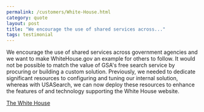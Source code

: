```yaml
---
permalink: /customers/White-House.html
category: quote
layout: post
title: "We encourage the use of shared services across..."
tags: testimonial
---
```

We encourage the use of shared services across government agencies and we want to make WhiteHouse.gov an example for others to follow. It would not be possible to match the value of GSA's free search service by procuring or building a custom solution. Previously, we needed to dedicate significant resources to configuring and tuning our internal solution, whereas with USASearch, we can now deploy these resources to enhance the features of and technology supporting the White House website.

[The White House](http://www.whitehouse.gov/)

